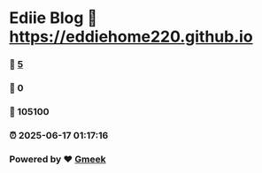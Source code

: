 # Ediie Blog :link: https://eddiehome220.github.io 
### :page_facing_up: [5](https://eddiehome220.github.io/tag.html) 
### :speech_balloon: 0 
### :hibiscus: 105100 
### :alarm_clock: 2025-06-17 01:17:16 
### Powered by :heart: [Gmeek](https://github.com/Meekdai/Gmeek)
